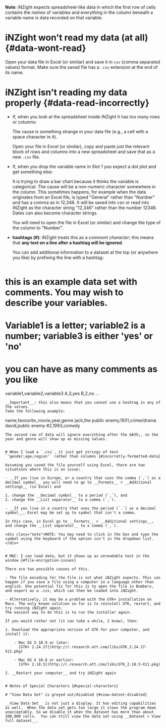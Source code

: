 __Note__: iNZight expects spreadsheet-like data in which the first row of cells contains the _names_ of variables and everything in the column beneath a variable name is data recorded on that variable.


# iNZight won't read my data (at all) {#data-wont-read}

Open your data file in Excel (or similar) and save it in `csv` (comma separated values) format.
Make sure the saved file has a `.csv` extension at the end of its name.


# iNZight isn't reading my data properly {#data-read-incorrectly}

- If, when you look at the spreadsheet inside iNZight it has too many rows or columns:

  The cause is something strange in your data file (e.g., a cell with a space character in it).

  Open your file in Excel (or similar), copy and paste just the relevant block of rows and columns into a new spreadsheet and save that as a new `.csv` file.

- If, when you drop the variable name in Slot 1 you expect a dot plot and get something else:

  It is trying to draw a bar chart because it thinks the variable is categorical. The cause will be a non-numeric character somewhere in the column. This sometimes happens, for example when the data originates from an Excel file, is typed "General" rather than "Number" and has a comma as in 12,346. It will be saved into csv or read into iNZight as the character string "12,346" rather than the number 12346. Dates can also become character strings.

  You will need to open the file in Excel (or similar) and change the type of the column to "Number".

- __hashtags (&#35;)__: iNZight treats this as a _comment character_; this means that __any text on a line after a hashtag will be ignored__.

  You can add additional information to a dataset at the top (or anywhere you like) by prefixing the line with a hashtag:
  ```
 # this is an example data set with comments. You may wish to describe your variables.
 # Variable1 is a letter; variable2 is a number; variable3 is either 'yes' or 'no'
 # you can have as many comments as you like
variable1,variable2,variable3
A,3,yes
B,2,no
...
  ```
  __Important__: this also means that you cannot use a hashtag in any of the values.
  Take the following example:
  ```
name,favourite_movie,year,genre
jack,the public enemy,1931,crime/drama
david,public enemy #2,1993,comedy
  ```
  The second row of data will ignore everything after the &#35;, so the year and genre will show up as missing values.


# When I load a `.csv`, it just get strings of text `'gender;age;region'` rather than columns {#incorretly-formatted-data}

Assuming you saved the file yourself using Excel, there are two situations where this is an issue:

- __If you live in Europe, or a country that uses the comma (`,`) as a decimal symbol__ you will need to go to __Formats__ > __Additional settings__ (in Excel) and

  1. change the __Decimal symbol__ to a period (`.`), and
  2. change the __List separator__ to a comma (`,`).

- __If you live in a country that uses the period (`.`) as a decimal symbol__, Excel may be set up to symbol that isn't a comma.

  In this case, in Excel go to __Formats__ > __Additional settings__, and change the __List separator__ to a comma (`,`).

<div class="note">NOTE: You may need to click in the box and type the symbol using the keyboard if the option isn't in the dropdown list.</div>


# MAC: I can load data, but it shows up as unreadable text in the window {#file-encryption-issues}

There are two possible causes of this.

- The file encoding for the file is not what iNZight expects. This can happen if you save a file using a computer in a language other than english. One potential fix for this is to open the file in Numbers, and export as a .csv, which can then be loaded into iNZight.

- Alternatively, it may be a problem with the GTK+ installation on Macs. The only known solution so far is to reinstall GTK, restart, and try running iNZight again.
  The easiest way to do this is to run the installer again.

  If you would rather not (it can take a while, I know), then:

  1. Download the appropriate version of GTK for your computer, and install it:

      - Mac OS X 10.9 or later:
        [GTK+ 2.24.17](http://r.research.att.com/libs/GTK_2.24.17-X11.pkg)

      - Mac OS X 10.8 or earlier:
        [GTK+ 2.18.5](http://r.research.att.com/libs/GTK_2.18.5-X11.pkg)

  2. __Restart your computer__ and try iNZight again


# Notes of Special Characters {#special-characters}

# "View Data Set" is greyed out/disabled {#view-datset-disabled}

__View Data Set__ is not just a display. It has editing capabilities as well.  When the data set gets too large it slows the program down unacceptably. So we disable it when the dataset has more than about 200,000 cells.  You can still view the data set using __Dataset > View full dataset__.
